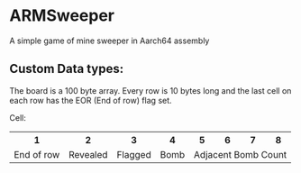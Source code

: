 # ARMSweeper
A simple game of mine sweeper in Aarch64 assembly

## Custom Data types:

The board is a 100 byte array. Every row is 10 bytes long
and the last cell on each row has the EOR (End of row)
flag set.

Cell:
<table>
    <tr>
        <th>1</th>
        <th>2</th>
        <th>3</th>
        <th>4</th>
        <th>5</th>
        <th>6</th>
        <th>7</th>
        <th>8</th>
    </tr>
    <tr>
        <td> End of row </td>
        <td> Revealed </td>
        <td> Flagged </td>
        <td> Bomb </td>
        <td colspan=4>
            Adjacent Bomb Count
        </td>
    </tr>
</table>
